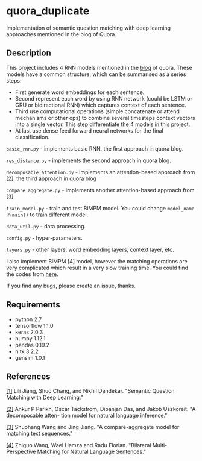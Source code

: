 # quora_duplicate
Implementation of semantic question matching with deep learning approaches mentioned in the blog of Quora.

## Description

This project includes 4 RNN models mentioned in the [blog](https://engineering.quora.com/Semantic-Question-Matching-with-Deep-Learning) of quora. These models have a common structure, which can be summarised as a series steps:

- First generate word embeddings for each sentence.
- Second represent each word by using RNN network (could be LSTM or GRU or bidirectional RNN) which captures context of each sentence.
- Third use computational operations (simple concatenate or attend mechanisms or other ops) to combine several timesteps context vectors into a single vector. This step differentiate the 4 models in this project.
- At last use dense feed forward neural networks for the final classification.

`basic_rnn.py` - implements basic RNN, the first approach in quora blog.

`res_distance.py` - implements the second approach in quora blog.

`decomposable_attention.py` - implements an attention-based approach from [2], the third approach in quora blog 

`compare_aggregate.py` - implements another attention-based approach from [3].

`train_model.py` - train and test BiMPM model. You could change `model_name` in `main()` to train different model.

`data_util.py` - data processing.

`config.py` - hyper-parameters.

`layers.py` - other layers, word embedding layers, context layer, etc.

I also implement BiMPM [4] model, however the matching operations are very complicated which result in a very slow training time. You could find the codes from [here](https://github.com/ijinmao/BiMPM_keras).

If you find any bugs, please create an issue, thanks.

## Requirements

- python 2.7
- tensorflow 1.1.0
- keras 2.0.3
- numpy 1.12.1
- pandas 0.19.2
- nltk 3.2.2
- gensim 1.0.1

## References

[[1]](https://engineering.quora.com/Semantic-Question-Matching-with-Deep-Learning) Lili Jiang, Shuo Chang, and Nikhil Dandekar. "Semantic Question Matching with Deep Learning."

[[2]](https://arxiv.org/abs/1611.01747) Ankur P Parikh, Oscar Tackstrom, Dipanjan Das, and Jakob Uszkoreit. "A decomposable atten- tion model for natural language inference."

[[3]](https://arxiv.org/abs/1606.01933) Shuohang Wang and Jing Jiang. "A compare-aggregate model for matching text sequences."

[[4]](https://arxiv.org/pdf/1702.03814) Zhiguo Wang, Wael Hamza and Radu Florian. "Bilateral Multi-Perspective Matching for Natural Language Sentences."